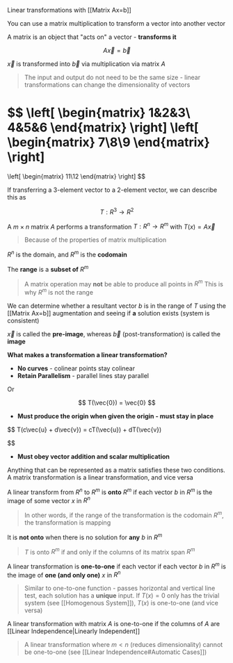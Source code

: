 Linear transformations with [[Matrix Ax=b]]

You can use a matrix multiplication to transform a vector into another vector

A matrix is an object that "acts on" a vector - **transforms it**

$$
A\vec{x} = \vec{b}
$$

$\vec{x}$ is transformed into $\vec{b}$  via multiplication via matrix $A$

> The input and output do not need to be the same size - linear transformations can change the dimensionality of vectors

$$
\left[
\begin{matrix}
1&2&3\\
4&5&6
\end{matrix}
\right]
\left[
\begin{matrix}
7\\8\\9
\end{matrix}
\right] 
= 
\left[
\begin{matrix}
11\\12
\end{matrix}
\right] 
$$

If transferring a 3-element vector to a 2-element vector, we can describe this as

$$
T: R^3 \rightarrow R^2
$$

A $m \times n$ matrix $A$ performs a transformation $T: R^n \rightarrow R^m$ with $T(x) = A\vec{x}$

> Because of the properties of matrix multiplication

$R^n$ is the domain, and $R^m$ is the **codomain**

The **range** is a **subset of** $R^m$

> A matrix operation may **not** be able to produce all points in $R^m$
> This is why $R^m$ is not the range

We can determine whether a resultant vector $b$ is in the range of $T$ using the [[Matrix Ax=b]] augmentation and seeing if **a** solution exists  (system is consistent)

$\vec{x}$ is called the **pre-image**, whereas $\vec{b}$ (post-transformation) is called the **image**

**What makes a transformation a linear transformation?**
- **No curves** - colinear points stay colinear
- **Retain Parallelism** - parallel lines stay parallel

Or

$$
T(\vec{0}) = \vec{0}
$$ 

- **Must produce the origin when given the origin - must stay in place**

 $$
 T(c\vec{u}  + d\vec{v}) = cT(\vec{u}) + dT(\vec{v})
 
 
 
 
 
 
 $$

- **Must obey vector addition and scalar multiplication**

Anything that can be represented as a matrix satisfies these two conditions. A matrix transformation is a linear transformation, and vice versa

A linear transform from $R^n$ to $R^m$ is **onto** $R^m$ if each vector $b$ in $R^m$ is the image of some vector $x$ in $R^n$

> In other words, if the range of the transformation is the codomain $R^m$, the transformation is mapping

It is **not onto** when there is no solution for **any** $b$ in $R^m$ 

> $T$ is onto $R^m$ if and only if the columns of its matrix span $R^m$

A linear transformation is **one-to-one** if each vector  if each vector $b$ in $R^m$ is the image of **one (and only one)** $x$ in $R^n$

> Similar to one-to-one function - passes horizontal and vertical line test, each solution has a **unique** input. 
> If $T(x) = 0$ only has the trivial system (see [[Homogenous System]]), $T(x)$ is one-to-one (and vice versa)

A linear transformation with matrix $A$ is one-to-one if the columns of $A$ are [[Linear Independence|Linearly Independent]]

> A linear transformation where $m < n$ (reduces dimensionality) cannot be one-to-one (see [[Linear Independence#Automatic Cases]])
